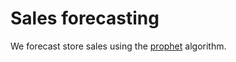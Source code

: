# Sales forecasting
We forecast store sales using the [prophet](https://github.com/facebook/prophet/releases) algorithm.
